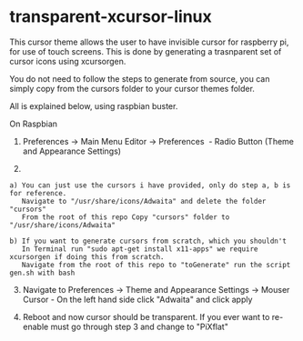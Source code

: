 # transparent-xcursor-linux

This cursor theme allows the user to have invisible cursor for raspberry pi, for use of touch screens. This is done by generating a trasnparent set of cursor icons using xcursorgen. 

You do not need to follow the steps to generate from source, you can simply copy from the cursors folder to your cursor themes folder.

All is explained below, using raspbian buster.

On Raspbian

1) Preferences -> Main Menu Editor -> Preferences  - Radio Button (Theme and Appearance Settings)

2) 

    a) You can just use the cursors i have provided, only do step a, b is for reference.
       Navigate to "/usr/share/icons/Adwaita" and delete the folder "cursors"
       From the root of this repo Copy "cursors" folder to "/usr/share/icons/Adwaita" 

    b) If you want to generate cursors from scratch, which you shouldn't
       In Terminal run "sudo apt-get install x11-apps" we require xcursorgen if doing this from scratch. 
       Navigate from the root of this repo to "toGenerate" run the script gen.sh with bash

3) Navigate to Preferences -> Theme and Appearance Settings -> Mouser Cursor - On the left hand side click "Adwaita" and click apply

4) Reboot and now cursor should be transparent. If you ever want to re-enable must go through step 3 and change to "PiXflat"
